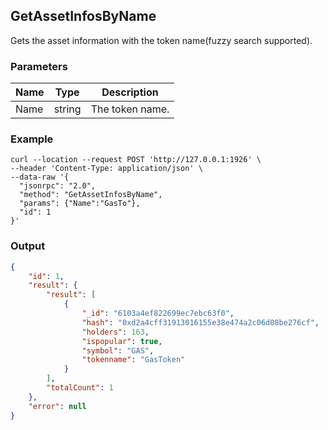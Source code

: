 ## GetAssetInfosByName

Gets the asset information with the token name(fuzzy search supported).

### Parameters

| Name         | Type   | Description       |
| ---------------- | -------------- | ------- |
| Name |string       |The token name.       |

### Example

```shell
curl --location --request POST 'http://127.0.0.1:1926' \
--header 'Content-Type: application/json' \
--data-raw '{
  "jsonrpc": "2.0",
  "method": "GetAssetInfosByName",
  "params": {"Name":"GasTo"},
  "id": 1
}'
```

### Output

```json
{
    "id": 1,
    "result": {
        "result": [
            {
                "_id": "6103a4ef822699ec7ebc63f0",
                "hash": "0xd2a4cff31913016155e38e474a2c06d08be276cf",
                "holders": 163,
                "ispopular": true,
                "symbol": "GAS",
                "tokenname": "GasToken"
            }
        ],
        "totalCount": 1
    },
    "error": null
}
```

